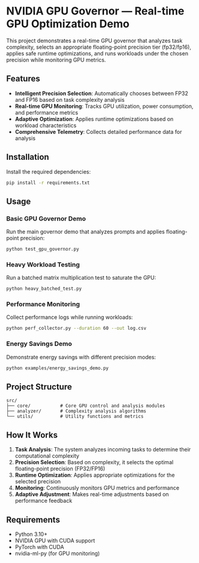 # NVIDIA GPU Governor — Real-time GPU Optimization Demo

This project demonstrates a real-time GPU governor that analyzes task complexity, selects an appropriate floating-point precision tier (fp32/fp16), applies safe runtime optimizations, and runs workloads under the chosen precision while monitoring GPU metrics.

## Features

- **Intelligent Precision Selection**: Automatically chooses between FP32 and FP16 based on task complexity analysis
- **Real-time GPU Monitoring**: Tracks GPU utilization, power consumption, and performance metrics
- **Adaptive Optimization**: Applies runtime optimizations based on workload characteristics
- **Comprehensive Telemetry**: Collects detailed performance data for analysis

## Installation

Install the required dependencies:

```bash
pip install -r requirements.txt
```

## Usage

### Basic GPU Governor Demo

Run the main governor demo that analyzes prompts and applies floating-point precision:

```bash
python test_gpu_governor.py
```

### Heavy Workload Testing

Run a batched matrix multiplication test to saturate the GPU:

```bash
python heavy_batched_test.py
```

### Performance Monitoring

Collect performance logs while running workloads:

```bash
python perf_collector.py --duration 60 --out log.csv
```

### Energy Savings Demo

Demonstrate energy savings with different precision modes:

```bash
python examples/energy_savings_demo.py
```

## Project Structure

```
src/
├── core/           # Core GPU control and analysis modules
├── analyzer/       # Complexity analysis algorithms
└── utils/          # Utility functions and metrics
```

## How It Works

1. **Task Analysis**: The system analyzes incoming tasks to determine their computational complexity
2. **Precision Selection**: Based on complexity, it selects the optimal floating-point precision (FP32/FP16)
3. **Runtime Optimization**: Applies appropriate optimizations for the selected precision
4. **Monitoring**: Continuously monitors GPU metrics and performance
5. **Adaptive Adjustment**: Makes real-time adjustments based on performance feedback

## Requirements

- Python 3.10+
- NVIDIA GPU with CUDA support
- PyTorch with CUDA
- nvidia-ml-py (for GPU monitoring)
